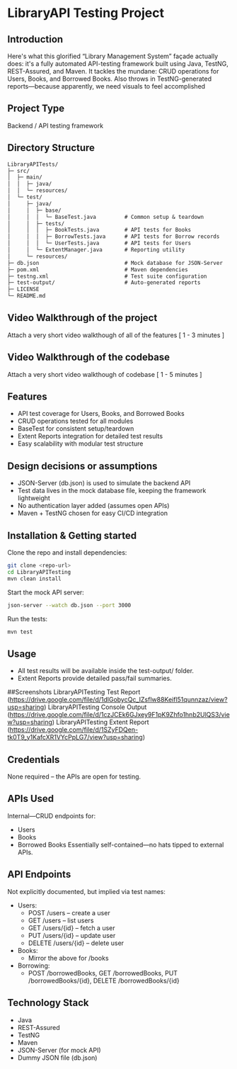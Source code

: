 # LibraryAPI Testing Project

## Introduction
Here's what this glorified “Library Management System” façade actually does: it's a fully automated API-testing framework built using Java, TestNG, REST-Assured, and Maven. It tackles the mundane: CRUD operations for Users, Books, and Borrowed Books. Also throws in TestNG-generated reports—because apparently, we need visuals to feel accomplished

## Project Type
Backend / API testing framework

## Directory Structure
```markdown
LibraryAPITests/
├─ src/
│  ├─ main/
│  │  ├─ java/
│  │  └─ resources/
│  └─ test/
│     ├─ java/
│     │  ├─ base/
│     │  │  └─ BaseTest.java         # Common setup & teardown
│     │  ├─ tests/
│     │  │  ├─ BookTests.java        # API tests for Books
│     │  │  ├─ BorrowTests.java      # API tests for Borrow records
│     │  │  └─ UserTests.java        # API tests for Users
│     │  └─ ExtentManager.java       # Reporting utility
│     └─ resources/
├─ db.json                           # Mock database for JSON-Server
├─ pom.xml                           # Maven dependencies
├─ testng.xml                        # Test suite configuration
├─ test-output/                      # Auto-generated reports
├─ LICENSE
└─ README.md
```

## Video Walkthrough of the project
Attach a very short video walkthough of all of the features [ 1 - 3 minutes ]

## Video Walkthrough of the codebase
Attach a very short video walkthough of codebase [ 1 - 5 minutes ]

## Features
- API test coverage for Users, Books, and Borrowed Books
- CRUD operations tested for all modules
- BaseTest for consistent setup/teardown
- Extent Reports integration for detailed test results
- Easy scalability with modular test structure

## Design decisions or assumptions
- JSON-Server (db.json) is used to simulate the backend API
- Test data lives in the mock database file, keeping the framework lightweight
- No authentication layer added (assumes open APIs)
- Maven + TestNG chosen for easy CI/CD integration

## Installation & Getting started
Clone the repo and install dependencies:

```bash
git clone <repo-url>
cd LibraryAPITesting
mvn clean install
```
Start the mock API server:
```bash
json-server --watch db.json --port 3000
```
Run the tests:
```bash
mvn test
```

## Usage
- All test results will be available inside the test-output/ folder.
- Extent Reports provide detailed pass/fail summaries.

##Screenshots
LibraryAPITesting Test Report (https://drive.google.com/file/d/1dlGobycQc_IZsflw88Keifl51qunnzaz/view?usp=sharing)
LibraryAPITesting Console Output (https://drive.google.com/file/d/1czJCEk6GJxey9F1pK9Zhfo1hnb2UlQS3/view?usp=sharing) 
LibraryAPITesting Extent Report (https://drive.google.com/file/d/1SZyFDQen-tk0T9_y1KafcXR1VYcPpLG7/view?usp=sharing)

## Credentials
None required – the APIs are open for testing.

## APIs Used
Internal—CRUD endpoints for:
- Users
- Books
- Borrowed Books
  Essentially self-contained—no hats tipped to external APIs.

## API Endpoints
Not explicitly documented, but implied via test names:
- Users:
  - POST /users – create a user
  - GET /users – list users
  - GET /users/{id} – fetch a user
  - PUT /users/{id} – update user
  - DELETE /users/{id} – delete user
- Books:
  - Mirror the above for /books
- Borrowing:
  - POST /borrowedBooks, GET /borrowedBooks, PUT /borrowedBooks/{id}, DELETE /borrowedBooks/{id}

## Technology Stack
- Java
- REST-Assured
- TestNG
- Maven
- JSON-Server (for mock API)
- Dummy JSON file (db.json)
